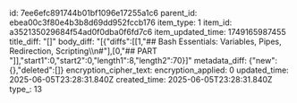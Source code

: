 id: 7ee6efc891744b01bf1096e17255a1c6
parent_id: ebea00c3f80e4b3b8d69dd952fccb176
item_type: 1
item_id: a352135029684f54ad0f0dba0f6fd7c6
item_updated_time: 1749165987455
title_diff: "[]"
body_diff: "[{\"diffs\":[[1,\"## Bash Essentials: Variables, Pipes, Redirection, Scripting\\\n#\"],[0,\"## PART \"]],\"start1\":0,\"start2\":0,\"length1\":8,\"length2\":70}]"
metadata_diff: {"new":{},"deleted":[]}
encryption_cipher_text: 
encryption_applied: 0
updated_time: 2025-06-05T23:28:31.840Z
created_time: 2025-06-05T23:28:31.840Z
type_: 13